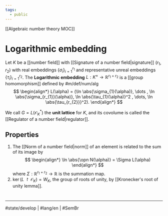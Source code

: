 ```yaml
---
tags:
  - public
---
```

[[Algebraic number theory MOC]]
# Logarithmic embedding

Let $K$ be a [[number field]] with [[Signature of a number field|signature]] $(r_{1},r_{2})$ with real embeddings $\{ \sigma_{i} \}_{i=1}^{r_{1}}$ and representative unreal embeddings $\{ \tau_{i} \}_{i=1}^{r_{2}}$.
The **Logarithmic embedding** $L : K^\times \to \mathbb{R}^{r_{1}+r_{2}}$ is a [[group homomorphism]] defined by #m/def/num/alg 
$$
\begin{align*}
L(\alpha) = (\ln \abs{\sigma_{1}(\alpha)}, \dots , \ln \abs{\sigma_{r_{1}}(\alpha)}, \ln \abs{\tau_{1}(\alpha)}^2 , \dots, \ln \abs{\tau_{r_{2}}}^2).
\end{align*}
$$

We call $G= L(\mathcal{O}_{K}^*)$ the **unit lattice** for $K$,
and its covolume is called the [[Regulator of a number field|regulator]].

## Properties

1. The [[Norm of a number field|norm]] of an element is related to the sum of its image by
  $$
  \begin{align*}
  \ln \abs{\opn N(\alpha)} = \Sigma L(\alpha)
  \end{align*}
  $$
  where $\Sigma : \mathbb{R}^{r_{1}+r_{2}} \to \mathbb{R}$ is the summation map.
2. $\ker (L \restriction \mathcal{O}_{K}) = W_{K}$, the group of roots of unity, by [[Kronecker's root of unity lemma]].

#
---
#state/develop | #lang/en | #SemBr
